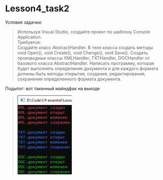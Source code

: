 # Lesson4_task2
Условия задачки:
>Используя Visual Studio, создайте проект по шаблону Console Application.  
Требуется:  
Создайте класс AbstractHandler. 
В теле класса создать методы void Open(), void Create(), void Chenge(), void Save(). 
Создать производные классы XMLHandler, TXTHandler, DOCHandler от базового класса AbstractHandler. 
Написать программу, которая будет выполнять определение документа и для каждого формата должны быть методы открытия, создания, редактирования, сохранения определенного формата документа.  

Подытог: вот такенный майндфак на выходе
>![](Task2/Program_output.png)

